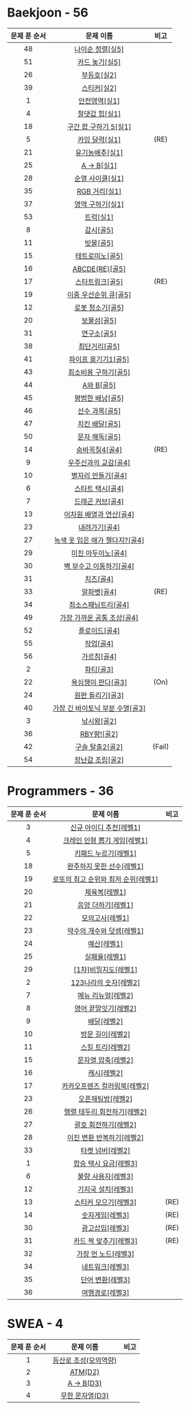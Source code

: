 # Baekjoon - 56
|문제 푼 순서|문제 이름|비고|
|:---:|:---:|:---:|
|48|[나이순 정렬[실5]](https://www.acmicpc.net/problem/10814)|
|51|[카드 놓기[실5]](https://www.acmicpc.net/problem/5568)|
|26|[부등호[실2]](https://www.acmicpc.net/problem/2529)|
|39|[스티커[실2]](https://www.acmicpc.net/problem/9465)|
|1|[안전영역[실1]](https://www.acmicpc.net/problem/2468)|
|4|[절댓값 힙[실1]](https://www.acmicpc.net/problem/11286)|
|18|[구간 합 구하기 5[실1]](https://www.acmicpc.net/problem/11660)|
|5|[카잉 달력[실1]](https://www.acmicpc.net/problem/6064)|(RE)|
|21|[유기농배추[실1]](https://www.acmicpc.net/problem/1012)|
|25|[A -> B[실1]](https://www.acmicpc.net/problem/16953)|
|28|[순열 사이클[실1]](https://www.acmicpc.net/problem/10451)|
|35|[RGB 거리[실1]](https://www.acmicpc.net/problem/1149)|
|37|[영역 구하기[실1]](https://www.acmicpc.net/problem/2583)|
|53|[트럭[실1]](https://www.acmicpc.net/problem/13335)|
|8|[감시[골5]](https://www.acmicpc.net/problem/15683)|
|11|[빗물[골5]](https://www.acmicpc.net/problem/14719)|
|15|[테트로미노[골5]](https://www.acmicpc.net/problem/14500)|
|16|[ABCDE(RE)[골5]](https://www.acmicpc.net/problem/13023)|
|17|[스타트링크[골5]](https://www.acmicpc.net/problem/5014)|(RE)|
|19|[이중 우선순위 큐[골5]](https://www.acmicpc.net/problem/7662)|
|12|[로봇 청소기[골5]](https://www.acmicpc.net/problem/14503)|
|20|[보물섬[골5]](https://www.acmicpc.net/problem/2589)|
|31|[연구소[골5]](https://www.acmicpc.net/problem/14502)|
|38|[최단거리[골5]](https://www.acmicpc.net/problem/1753)|
|41|[파이프 옮기기1[골5]](https://www.acmicpc.net/problem/17070)|
|43|[최소비용 구하기[골5]](https://www.acmicpc.net/problem/1916)|
|44|[A와 B[골5]](https://www.acmicpc.net/problem/12904)|
|45|[평범한 배낭[골5]](https://www.acmicpc.net/problem/12865)|
|46|[선수 과목[골5]](https://www.acmicpc.net/problem/15686)|
|47|[치킨 배달[골5]](https://www.acmicpc.net/problem/14567)|
|50|[문자 해독[골5]](https://www.acmicpc.net/problem/1593)|
|14|[숨바꼭질4[골4]](https://www.acmicpc.net/problem/13913)|(RE)|
|9|[우주신과의 교감[골4]](https://www.acmicpc.net/problem/1774)|
|10|[별자리 만들기[골4]](https://www.acmicpc.net/problem/4386)|
|6|[스타트 택시[골4]](https://www.acmicpc.net/problem/19238)|
|7|[드래곤 커브[골4]](https://www.acmicpc.net/problem/15685)|
|13|[이차원 배열과 연산[골4]](https://www.acmicpc.net/problem/17140)|
|23|[내려가기[골4]](https://www.acmicpc.net/problem/2096)|
|27|[녹색 옷 입은 애가 젤다지?[골4]](https://www.acmicpc.net/problem/4485)|
|29|[미친 아두이노[골4]](https://www.acmicpc.net/problem/8972)|
|30|[벽 부수고 이동하기[골4]](https://www.acmicpc.net/problem/2206)|
|31|[치즈[골4]](https://www.acmicpc.net/problem/2638)|
|33|[알파벳[골4]](https://www.acmicpc.net/problem/1987)|(RE)|
|34|[최소스패닝트리[골4]](https://www.acmicpc.net/problem/1197)||
|49|[가장 가까운 공통 조상[골4]](https://www.acmicpc.net/problem/3584)||
|52|[플로이드[골4]](https://www.acmicpc.net/problem/11404)|
|55|[작업[골4]](https://www.acmicpc.net/problem/2056)|
|56|[가르침[골4]](https://www.acmicpc.net/problem/1062)|
|2|[파티[골3]](https://www.acmicpc.net/problem/1238)|
|22|[욕심쟁이 판다[골3]](https://www.acmicpc.net/problem/1937)|(On)|
|24|[원판 돌리기[골3]](https://www.acmicpc.net/problem/17822)||
|40|[가장 긴 바이토닉 부분 수열[골3]](https://www.acmicpc.net/problem/11054)||
|3|[낚시왕[골2]](https://www.acmicpc.net/problem/17143)|
|36|[RBY팡![골2]](https://www.acmicpc.net/problem/5577)|
|42|[구슬 탈출2[골2]](https://www.acmicpc.net/problem/13460)|(Fail)|
|54|[장난감 조립[골2]](https://www.acmicpc.net/problem/2637)||

# Programmers - 36

|문제 푼 순서|문제 이름|비고|
|:---:|:---:|:---:|
|3|[신규 아이디 추천[레벨1]](https://programmers.co.kr/learn/courses/30/lessons/72410) |
|4|[크레인 인형 뽑기 게임[레벨1]](https://programmers.co.kr/learn/courses/30/lessons/64061) |
|5|[키패드 누르기[레벨1]](https://programmers.co.kr/learn/courses/30/lessons/67256) |
|18|[완주하지 못한 선수[레벨1]](https://programmers.co.kr/learn/courses/30/lessons/67256) |
|19|[로또의 최고 순위와 최저 순위[레벨1]](https://programmers.co.kr/learn/courses/30/lessons/77484) |
|20|[체육복[레벨1]](https://programmers.co.kr/learn/courses/30/lessons/42862) |
|21|[음양 더하기[레벨1]](https://programmers.co.kr/learn/courses/30/lessons/76501) |
|22|[모의고사[레벨1]](https://programmers.co.kr/learn/courses/30/lessons/42840) |
|23|[약수의 개수와 덧셈[레벨1]](https://programmers.co.kr/learn/courses/30/lessons/77884) |
|24|[예산[레벨1]](https://programmers.co.kr/learn/courses/30/lessons/12982) |
|25|[실패율[레벨1]](https://programmers.co.kr/learn/courses/30/lessons/42889) |
|29|[[1차]비밀지도[레벨1]](https://programmers.co.kr/learn/courses/30/lessons/17681) |
|2|[123나라의 숫자[레벨2]](https://programmers.co.kr/learn/courses/30/lessons/42576) |
|7|[메뉴 리뉴얼[레벨2]](https://programmers.co.kr/learn/courses/30/lessons/72411) |
|8|[영어 끝말잇기[레벨2]](https://programmers.co.kr/learn/courses/30/lessons/12981) |
|9|[배달[레벨2]](https://programmers.co.kr/learn/courses/30/lessons/12978) |
|10|[방문 길이[레벨2]](https://programmers.co.kr/learn/courses/30/lessons/49994) |
|11|[스킬 트리[레벨2]](https://programmers.co.kr/learn/courses/30/lessons/49993) |
|15|[문자열 압축[레벨2]](https://programmers.co.kr/learn/courses/30/lessons/60057) |
|16|[캐시[레벨2]](https://programmers.co.kr/learn/courses/30/lessons/17680) |
|17|[카카오프렌즈 컬러링북[레벨2]](https://programmers.co.kr/learn/courses/30/lessons/1829) |
|23|[오픈채팅방[레벨2]](https://programmers.co.kr/learn/courses/30/lessons/42888) |
|26|[행렬 테두리 회전하기[레벨2]](https://programmers.co.kr/learn/courses/30/lessons/77485) |
|27|[괄호 회전하기[레벨2]](https://programmers.co.kr/learn/courses/30/lessons/76502) |
|28|[이진 변환 반복하기[레벨2]](https://programmers.co.kr/learn/courses/30/lessons/70129) |
|33|[타켓 넘버[레벨2]](https://programmers.co.kr/learn/courses/30/lessons/43165) |
|1|[합승 택시 요금[레벨3]](https://programmers.co.kr/learn/courses/30/lessons/72413) |
|6|[불량 사용자[레벨3]](https://programmers.co.kr/learn/courses/30/lessons/64064) |
|12|[기지국 설치[레벨3]](https://programmers.co.kr/learn/courses/30/lessons/12979) |
|13|[스티커 모으기[레벨3]](https://programmers.co.kr/learn/courses/30/lessons/12971) |(RE)|
|14|[숫자게임[레벨3]](https://programmers.co.kr/learn/courses/30/lessons/12987) |(RE)|
|30|[광고삽입[레벨3]](https://programmers.co.kr/learn/courses/30/lessons/72414) |(RE)|
|31|[카드 짝 맞추기[레벨3]](https://programmers.co.kr/learn/courses/30/lessons/72415) |(RE)|
|32|[가장 먼 노드[레벨3]](https://programmers.co.kr/learn/courses/30/lessons/49189) ||
|34|[네트워크[레벨3]](https://programmers.co.kr/learn/courses/30/lessons/43162) |
|35|[단어 변환[레벨3]](https://programmers.co.kr/learn/courses/30/lessons/43163) |
|36|[여행경로[레벨3]](https://programmers.co.kr/learn/courses/30/lessons/43164) |
# SWEA - 4

|문제 푼 순서|문제 이름|비고|
|:---:|:---:|:---:|
|1|[등산로 조성(모의역량)](https://swexpertacademy.com/main/code/problem/problemDetail.do?contestProbId=AV5PoOKKAPIDFAUq) |
|2|[ATM(D2)](https://swexpertacademy.com/main/code/userProblem/userProblemDetail.do?contestProbId=AWo3QBrKSewDFAQi&categoryId=AWo3QBrKSewDFAQi&categoryType=CODE) |
|3|[A -> B(D3)](https://swexpertacademy.com/main/code/userProblem/userProblemDetail.do?contestProbId=AWo3PPBaSecDFAQi) |
|4|[무한 문자열(D3)](https://swexpertacademy.com/main/code/userProblem/userProblemDetail.do?contestProbId=AWo3NFJKSdgDFAQi&categoryId=AWo3NFJKSdgDFAQi&categoryType=CODE) |
